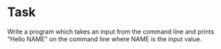# Task

Write a program which takes an input from the command line and  prints "Hello NAME" on the command line where NAME is the input value.
